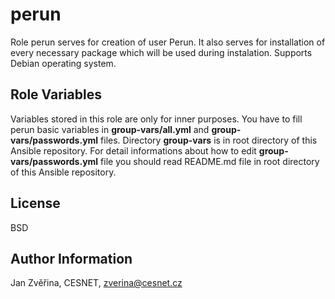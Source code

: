 perun
=========

Role perun serves for creation of user Perun. It also serves for installation of every necessary package which will be used during instalation.
Supports Debian operating system.

Role Variables
--------------

Variables stored in this role are only for inner purposes. You have to fill perun basic variables in **group-vars/all.yml** and **group-vars/passwords.yml** files. Directory **group-vars** is in root directory of this Ansible repository. For detail informations about how to edit **group-vars/passwords.yml** file you should read README.md file in root directory of this Ansible repository.

License
-------

BSD

Author Information
------------------

Jan Zvěřina, CESNET, zverina@cesnet.cz
